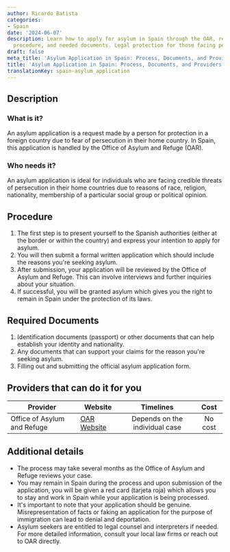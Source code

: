 ```yaml
---
author: Ricardo Batista
categories:
- Spain
date: '2024-06-07'
description: Learn how to apply for asylum in Spain through the OAR, requirements,
  procedure, and needed documents. Legal protection for those facing persecution abroad.
draft: false
meta_title: 'Asylum Application in Spain: Process, Documents, and Providers'
title: 'Asylum Application in Spain: Process, Documents, and Providers'
translationKey: spain-asylum_application
---
```



## Description
### What is it?
An asylum application is a request made by a person for protection in a foreign country due to fear of persecution in their home country. In Spain, this application is handled by the Office of Asylum and Refuge (OAR).

### Who needs it?
An asylum application is ideal for individuals who are facing credible threats of persecution in their home countries due to reasons of race, religion, nationality, membership of a particular social group or political opinion.

## Procedure
1. The first step is to present yourself to the Spanish authorities (either at the border or within the country) and express your intention to apply for asylum.
2. You will then submit a formal written application which should include the reasons you're seeking asylum.
3. After submission, your application will be reviewed by the Office of Asylum and Refuge. This can involve interviews and further inquiries about your situation.
4. If successful, you will be granted asylum which gives you the right to remain in Spain under the protection of its laws.

## Required Documents
1. Identification documents (passport) or other documents that can help establish your identity and nationality.
2. Any documents that can support your claims for the reason you're seeking asylum.
3. Filling out and submitting the official asylum application form.

## Providers that can do it for you

| Provider        |     Website     |     Timelines    |       Cost      |
| --------------- | --------------- |  :-------------: | :-------------: |
| Office of Asylum and Refuge      |  [OAR Website](http://www.interior.gob.es/web/servicios-al-ciudadano/extranjeria/asilo-y-refugio) | Depends on the individual case |        No cost       |

## Additional details
- The process may take several months as the Office of Asylum and Refuge reviews your case.
- You may remain in Spain during the process and upon submission of the application, you will be given a red card (tarjeta roja) which allows you to stay and work in Spain while your application is being processed.
- It's important to note that your application should be genuine. Misrepresentation of facts or faking an application for the purpose of immigration can lead to denial and deportation.
- Asylum seekers are entitled to legal counsel and interpreters if needed. For more detailed information, consult your local law firms or reach out to OAR directly.
